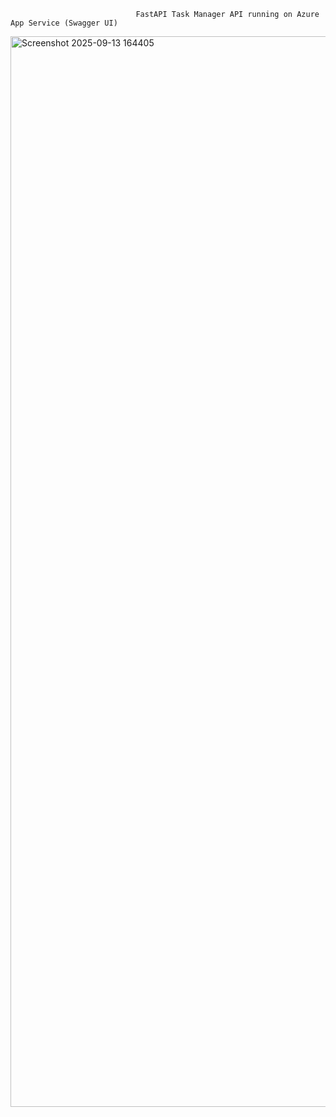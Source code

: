                                 FastAPI Task Manager API running on Azure App Service (Swagger UI)

<img width="2871" height="1713" alt="Screenshot 2025-09-13 164405" src="https://github.com/user-attachments/assets/7f18913d-000a-4141-9217-3bf58e97affb" />
